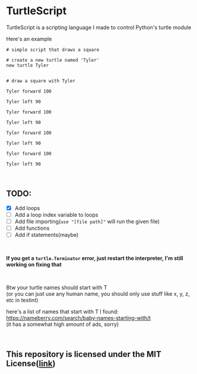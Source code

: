 # TurtleScript
TurtleScript is a scripting language I made to control Python's turtle module


Here's an example
```
# simple script that draws a square

# create a new turtle named 'Tyler'
new turtle Tyler


# draw a square with Tyler

Tyler forward 100

Tyler left 90

Tyler forward 100

Tyler left 90

Tyler forward 100

Tyler left 90

Tyler forward 100

Tyler left 90
```


<br>


## TODO:
* [x] Add loops
* [ ] Add a loop index variable to loops
* [ ] Add file importing(`use "[file path]"` will run the given file)
* [ ] Add functions
* [ ] Add if statements(maybe)

<br>

**If you get a `turtle.Terminator` error, just restart the interpreter, I'm still working on fixing that**

<br>

Btw your turtle names should start with T<br>
(or you can just use any human name, you should only use stuff like x, y, z, etc in testint)

here's a list of names that start with T I found:<br>
https://nameberry.com/search/baby-names-starting-with/t<br>
(it has a somewhat high amount of ads, sorry)

<br>

## This repository is licensed under the MIT License([link](./LICENSE))